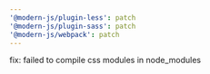 ```yaml
---
'@modern-js/plugin-less': patch
'@modern-js/plugin-sass': patch
'@modern-js/webpack': patch
---
```


fix: failed to compile css modules in node_modules
